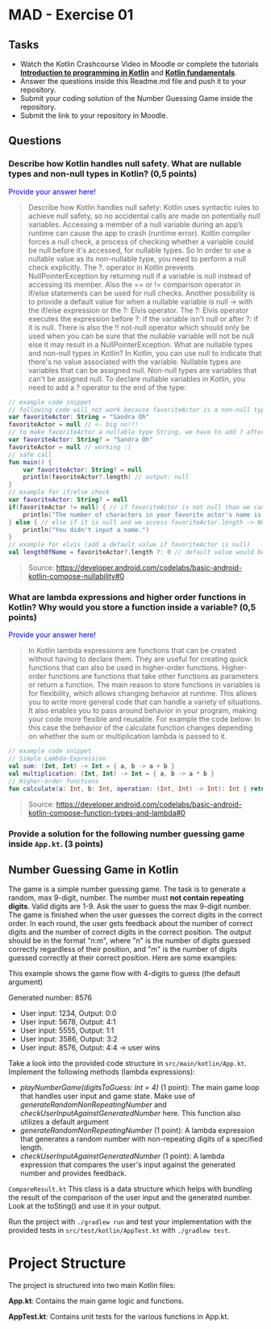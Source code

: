 # MAD - Exercise 01
## Tasks
* Watch the Kotlin Crashcourse Video in Moodle or complete the tutorials **[Introduction to programming in Kotlin](https://developer.android.com/courses/pathways/android-basics-compose-unit-1-pathway-1)** and **[Kotlin fundamentals](https://developer.android.com/courses/pathways/android-basics-compose-unit-2-pathway-1
)**.
* Answer the questions inside this Readme.md file and push it to your repository.
* Submit your coding solution of the Number Guessing Game inside the repository.
* Submit the link to your repository in Moodle.

## Questions
### Describe how Kotlin handles null safety. What are nullable types and non-null types in Kotlin? (0,5 points)

<span style="color:blue">Provide your answer here! </span>
> Describe how Kotlin handles null safety:
Kotlin uses syntactic rules to achieve null safety, so no accidental calls are made on potentially null variables.
Accessing a member of a null variable during an app’s runtime can cause the app to crash (runtime error).
Kotlin compiler forces a null check, a process of checking whether a variable could be null before it's accessed, for nullable types.
So In order to use a nullable value as its non-nullable type, you need to perform a null check explicitly.
The ?. operator in Kotlin prevents NullPointerException by returning null if a variable is null instead of accessing its member.
Also the == or != comparison operator in if/else statements can be used for null checks.
Another possibility is to provide a default value for when a nullable variable is null -> with the if/else expression or the ?: Elvis operator.
The ?: Elvis operator executes the expression before ?: if the variable isn't null or after ?: if it is null.
There is also the !! not-null operator which should only be used when you can be sure that the nullable variable will not be null else it may result in a NullPointerException.
> What are nullable types and non-null types in Kotlin?
In Kotlin, you can use null to indicate that there's no value associated with the variable.
Nullable types are variables that can be assigned null.
Non-null types are variables that can't be assigned null.
To declare nullable variables in Kotlin, you need to add a ? operator to the end of the type:
```kotlin 
// example code snippet
// following code will not work because favoriteActor is a non-null type String and therefore can't hold null!
var favoriteActor: String = "Sandra Oh"
favoriteActor = null // <- big no!!!
// to make favoriteActor a nullable type String, we have to add ? after String:
var favoriteActor: String? = "Sandra Oh"
favoriteActor = null // working :)
// safe call
fun main() {
    var favoriteActor: String? = null
    println(favoriteActor?.length) // output: null
}
// example for if/else check
var favoriteActor: String? = null
if(favoriteActor != null) { // if favoriteActor is not null than we can safely do favoriteActor.length!
    println("The number of characters in your favorite actor's name is ${favoriteActor.length}.")
} else { // else if it is null and we access favoriteActor.length -> NullPointerException so therefore:
    println("You didn't input a name.")
}
// example for elvis (add a default value if favoriteActor is null)
val lengthOfName = favoriteActor?.length ?: 0 // default value would be here 0.

```
>Source: https://developer.android.com/codelabs/basic-android-kotlin-compose-nullability#0

### What are lambda expressions and higher order functions in Kotlin? Why would you store a function inside a variable? (0,5 points)

<span style="color:blue">Provide your answer here!</span>

>In Kotlin lambda expressions are functions that can be created without having to declare them. 
They are useful for creating quick functions that can also be used in higher-order functions. 
Higher-order functions are functions that take other functions as parameters or return a function.
The main reason to store functions in variables is for flexibility, which allows changing behavior at runtime. 
This allows you to write more general code that can handle a variety of situations. 
It also enables you to pass around behavior in your program, making your code more flexible and reusable.
For example the code below:
In this case the behavior of the calculate function changes depending on whether the sum or multiplication lambda is passed to it.
```kotlin 
// example code snippet
// Simple Lambda-Expression
val sum: (Int, Int) -> Int = { a, b -> a + b }
val multiplication: (Int, Int) -> Int = { a, b -> a * b }
// Higher-order functions
fun calculate(a: Int, b: Int, operation: (Int, Int) -> Int): Int { return operation(a, b) }
```
>Source: https://developer.android.com/codelabs/basic-android-kotlin-compose-function-types-and-lambda#0

### Provide a solution for the following number guessing game inside `App.kt`. (3 points)

## Number Guessing Game in Kotlin
The game is a simple number guessing game. The task is to generate a random, max 9-digit, number. The number must **not contain repeating digits**. Valid digits are 1-9.
Ask the user to guess the max 9-digit number. The game is finished when the user guesses the correct digits in the correct order.
In each round, the user gets feedback about the number of correct digits and the number of correct digits in the correct position.
The output should be in the format "n:m", where "n" is the number of digits guessed correctly regardless of their position, 
and "m" is the number of digits guessed correctly at their correct position. Here are some examples:

This example shows the game flow with 4-digits to guess (the default argument)

Generated number: 8576
-	User input: 1234, Output: 0:0
-	User input: 5678, Output: 4:1
-	User input: 5555, Output: 1:1
-	User input: 3586, Output: 3:2
-	User input: 8576, Output: 4:4 -> user wins

Take a look into the provided code structure in `src/main/kotlin/App.kt`. Implement the following methods (lambda expressions):
- _playNumberGame(digitsToGuess: Int = 4)_ (1 point): The main game loop that handles user input and game state. Make use of _generateRandomNonRepeatingNumber_ and _checkUserInputAgainstGeneratedNumber_ here. This function also utilizes a default argument 
- _generateRandomNonRepeatingNumber_ (1 point): A lambda expression that generates a random number with non-repeating digits of a specified length.
- _checkUserInputAgainstGeneratedNumber_ (1 point): A lambda expression that compares the user's input against the generated number and provides feedback.

``CompareResult.kt`` This class is a data structure which helps with bundling the result of the comparison of the user input and the generated number. Look at the toSting() and use it in your output.

Run the project with `./gradlew run` and test your implementation with the provided tests in `src/test/kotlin/AppTest.kt` with `./gradlew test`.

# Project Structure
The project is structured into two main Kotlin files:

**App.kt**: Contains the main game logic and functions.

**AppTest.kt**: Contains unit tests for the various functions in App.kt.

